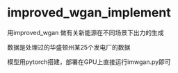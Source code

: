 # improved_wgan_implement
用improved_wgan 做有关新能源在不同场景下出力的生成

数据是处理过的华盛顿州某25个发电厂的数据

模型用pytorch搭建，部署在GPU上直接运行imwgan.py即可
